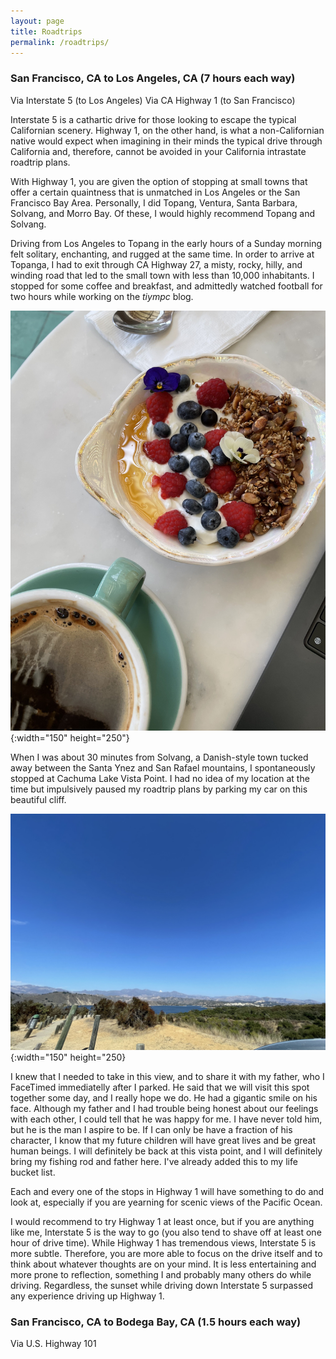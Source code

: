 ```yaml
---
layout: page
title: Roadtrips
permalink: /roadtrips/
---
```

### San Francisco, CA to Los Angeles, CA (7 hours each way)
Via Interstate 5 (to Los Angeles)
Via CA Highway 1 (to San Francisco)

Interstate 5 is a cathartic drive for those looking to escape the typical Californian scenery. Highway 1, on the other hand, is what a non-Californian native would expect when imagining in their minds the typical drive through California and, therefore, cannot be avoided in your California intrastate roadtrip plans.

With Highway 1, you are given the option of stopping at small towns that offer a certain quaintness that is unmatched in Los Angeles or the San Francisco Bay Area. Personally, I did Topang, Ventura, Santa Barbara, Solvang, and Morro Bay. Of these, I would highly recommend Topang and Solvang.

Driving from Los Angeles to Topang in the early hours of a Sunday morning felt solitary, enchanting, and rugged at the same time. In order to arrive at Topanga, I had to exit through CA Highway 27, a misty, rocky, hilly, and winding road that led to the small town with less than 10,000 inhabitants. I stopped for some coffee and breakfast, and admittedly watched football for two hours while working on the *tiympc* blog.

![Topanga Living Cafe](/images/topanga-living-cafe.jpg){:width="150" height="250"}

When I was about 30 minutes from Solvang, a Danish-style town tucked away between the Santa Ynez and San Rafael mountains, I spontaneously stopped at Cachuma Lake Vista Point. I had no idea of my location at the time but impulsively paused my roadtrip plans by parking my car on this beautiful cliff.

![Cachuma Lake Vista Point](/images/cachuma.jpg){:width="150" height="250}

I knew that I needed to take in this view, and to share it with my father, who I FaceTimed immediatelly after I parked. He said that we will visit this spot together some day, and I really hope we do. He had a gigantic smile on his face. Although my father and I had trouble being honest about our feelings with each other, I could tell that he was happy for me. I have never told him, but he is the man I aspire to be. If I can only be have a fraction of his character, I know that my future children will have great lives and be great human beings. I will definitely be back at this vista point, and I will definitely bring my fishing rod and father here. I've already added this to my life bucket list.



Each and every one of the stops in Highway 1 will have something to do and look at, especially if you are yearning for scenic views of the Pacific Ocean.

I would recommend to try Highway 1 at least once, but if you are anything like me, Interstate 5 is the way to go (you also tend to shave off at least one hour of drive time). While Highway 1 has tremendous views, Interstate 5 is more subtle. Therefore, you are more able to focus on the drive itself and to think about whatever thoughts are on your mind. It is less entertaining and more prone to reflection, something I and probably many others do while driving. Regardless, the sunset while driving down Interstate 5 surpassed any experience driving up Highway 1.

### San Francisco, CA to Bodega Bay, CA (1.5 hours each way)
Via U.S. Highway 101

